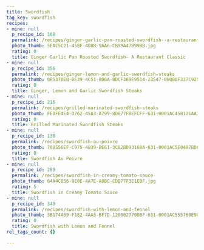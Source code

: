 ```yaml
---
title: Swordfish
tag_key: swordfish
recipes:
- mine: null
  p_recipe_id: 168
  permalink: /recipes/ginger-garlic-pan-roasted-swordfish--a-restaurant-classic
  photo_thumb: 5EAC5C21-458F-4D88-9AA6-CB99A47B99B0.jpg
  rating: 0
  title: Ginger Garlic Pan Roasted Swordfish- A Restaurant Classic
- mine: null
  p_recipe_id: 356
  permalink: /recipes/ginger-lemon-and-garlic-swordfish-steaks
  photo_thumb: 0B5370E0-BE39-4C51-806A-BDCF369E9514-23547-00000F337C925831.jpg
  rating: 0
  title: Ginger, Lemon and Garlic Swordfish Steaks
- mine: null
  p_recipe_id: 216
  permalink: /recipes/grilled-marinated-swordfish-steaks
  photo_thumb: FE0FE4E4-D762-45A3-A799-8D877F8EFCFF-631-0001AC45B121AA16.jpg
  rating: 0
  title: Grilled Marinated Swordfish Steaks
- mine: null
  p_recipe_id: 138
  permalink: /recipes/swordfish-au-poivre
  photo_thumb: 708556EF-C975-4839-BE61-3C82BD93168A-631-0001AC5E0487BD62.jpg
  rating: 0
  title: Swordfish Au Poivre
- mine: null
  p_recipe_id: 289
  permalink: /recipes/swordfish-in-creamy-tomato-sauce
  photo_thumb: 64A4C056-9E0E-4A7E-A8BC-CDB77F3E1EBF.jpg
  rating: 5
  title: Swordfish in Creamy Tomato Sauce
- mine: null
  p_recipe_id: 349
  permalink: /recipes/swordfish-with-lemon-and-fennel
  photo_thumb: 3B174A69-F182-4AA3-BF7D-126002770DBF-631-0001AC555760E902.jpg
  rating: 0
  title: Swordfish with Lemon and Fennel
rel_tags_count: {}

---
```

